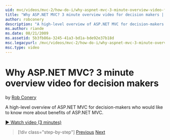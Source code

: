 ```yaml
---
uid: mvc/videos/mvc-2/how-do-i/why-aspnet-mvc-3-minute-overview-video-for-decision-makers
title: "Why ASP.NET MVC? 3 minute overview video for decision makers | Microsoft Docs"
author: robconery
description: "A high-level overview of ASP.NET MVC for decision-makers who would like to know more about benefits of ASP.NET MVC."
ms.author: riande
ms.date: 08/21/2009
ms.assetid: 5b3fb86a-3245-41a3-bd1a-bde92e37b18d
msc.legacyurl: /mvc/videos/mvc-2/how-do-i/why-aspnet-mvc-3-minute-overview-video-for-decision-makers
msc.type: video
---
```

# Why ASP.NET MVC? 3 minute overview video for decision makers

by [Rob Conery](https://github.com/robconery)

A high-level overview of ASP.NET MVC for decision-makers who would like to know more about benefits of ASP.NET MVC.

[&#9654; Watch video (3 minutes)](https://channel9.msdn.com/Blogs/ASP-NET-Site-Videos/why-aspnet-mvc-3-minute-overview-video-for-decision-makers)

> [!div class="step-by-step"]
> [Previous](what-is-aspnet-mvc-80-minute-technical-video-for-developers-building-nerddinner.md)
> [Next](aspnet-mvc-how-10-minute-technical-video-for-developers.md)

